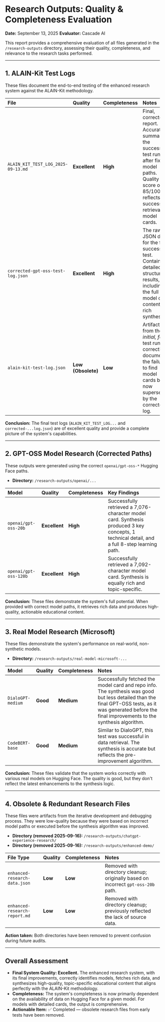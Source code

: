 # Research Outputs: Quality & Completeness Evaluation

**Date:** September 13, 2025
**Evaluator:** Cascade AI

This report provides a comprehensive evaluation of all files generated in the `/research-outputs` directory, assessing their quality, completeness, and relevance to the research tasks performed.

--- 

## 1. ALAIN-Kit Test Logs

These files document the end-to-end testing of the enhanced research system against the ALAIN-Kit methodology.

| File | Quality | Completeness | Notes |
| :--- | :--- | :--- | :--- |
| `ALAIN_KIT_TEST_LOG_2025-09-13.md` | **Excellent** | **High** | Final, corrected report. Accurately summarizes the successful test run after fixing model paths. Quality score of 85/100 reflects the successful retrieval of model cards. |
| `corrected-gpt-oss-test-log.json` | **Excellent** | **High** | The raw JSON data for the final, successful test. Contains detailed, structured results, including the full model card content and rich synthesis. |
| `alain-kit-test-log.json` | **Low (Obsolete)** | **Low** | Artifact from the *initial, failed* test run. It correctly documents the failure to find model cards but is now superseded by the corrected log. |

**Conclusion:** The final test logs (`ALAIN_KIT_TEST_LOG...` and `corrected-...log.json`) are of excellent quality and provide a complete picture of the system's capabilities.

--- 

## 2. GPT-OSS Model Research (Corrected Paths)

These outputs were generated using the correct `openai/gpt-oss-*` Hugging Face paths.

- **Directory:** `/research-outputs/openai/...`

| Model | Quality | Completeness | Key Findings |
| :--- | :--- | :--- | :--- |
| `openai/gpt-oss-20b` | **Excellent** | **High** | Successfully retrieved a 7,076-character model card. Synthesis produced 3 key concepts, 1 technical detail, and a full 8-step learning path. |
| `openai/gpt-oss-120b` | **Excellent** | **High** | Successfully retrieved a 7,092-character model card. Synthesis is equally rich and topic-specific. |

**Conclusion:** These files demonstrate the system's full potential. When provided with correct model paths, it retrieves rich data and produces high-quality, actionable educational content.

--- 

## 3. Real Model Research (Microsoft)

These files demonstrate the system's performance on real-world, non-synthetic models.

- **Directory:** `/research-outputs/real-model-microsoft-...`

| Model | Quality | Completeness | Notes |
| :--- | :--- | :--- | :--- |
| `DialoGPT-medium` | **Good** | **Medium** | Successfully fetched the model card and repo info. The synthesis was good but less detailed than the final GPT-OSS tests, as it was generated before the final improvements to the synthesis algorithm. |
| `CodeBERT-base` | **Good** | **Medium** | Similar to DialoGPT, this test was successful in data retrieval. The synthesis is accurate but reflects the pre-improvement algorithm. |

**Conclusion:** These files validate that the system works correctly with various real models on Hugging Face. The quality is good, but they don't reflect the latest enhancements to the synthesis logic.

--- 

## 4. Obsolete & Redundant Research Files

These files were artifacts from the iterative development and debugging process. They were low-quality because they were based on incorrect model paths or executed before the synthesis algorithm was improved.

- **Directory (removed 2025-09-16):** `/research-outputs/chatgpt-experience-research/`
- **Directory (removed 2025-09-16):** `/research-outputs/enhanced-demo/`

| File Type | Quality | Completeness | Notes |
| :--- | :--- | :--- | :--- |
| `enhanced-research-data.json` | **Low** | **Low** | Removed with directory cleanup; originally based on incorrect `gpt-oss-20b` path. |
| `enhanced-research-report.md` | **Low** | **Low** | Removed with directory cleanup; previously reflected the lack of source data. |

**Action taken:** Both directories have been removed to prevent confusion during future audits.

--- 

## Overall Assessment

- **Final System Quality: Excellent.** The enhanced research system, with its final improvements, correctly identifies models, fetches rich data, and synthesizes high-quality, topic-specific educational content that aligns perfectly with the ALAIN-Kit methodology.
- **Completeness:** The system's completeness is now primarily dependent on the availability of data on Hugging Face for a given model. For models with detailed cards, the output is comprehensive.
- **Actionable Item:** ✅ Completed — obsolete research files from early tests have been removed.
